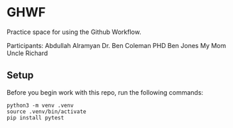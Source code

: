 
# GHWF

Practice space for using the Github Workflow.

Participants:
Abdullah Alramyan
Dr. Ben Coleman PHD
Ben Jones
My Mom
Uncle Richard

## Setup

Before you begin work with this repo, run the following commands:

```
python3 -m venv .venv
source .venv/bin/activate
pip install pytest
```
